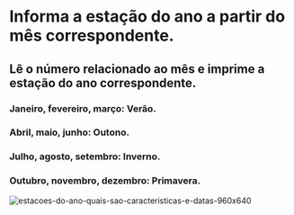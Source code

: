 # Informa a estação do ano a partir do mês correspondente.
## Lê o número relacionado ao mês e imprime a estação do ano correspondente.
### Janeiro, fevereiro, março: Verão.
### Abril, maio, junho:	Outono.
### Julho, agosto, setembro: Inverno.
### Outubro, novembro, dezembro: Primavera.

![estacoes-do-ano-quais-sao-caracteristicas-e-datas-960x640](https://user-images.githubusercontent.com/102706324/161366896-d8a2d3d1-769d-4ea5-843d-6a8818d09e33.jpg)

